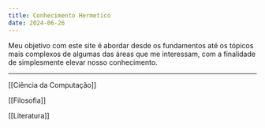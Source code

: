 ```yaml
---
title: Conhecimento Hermetico
date: 2024-06-26
---
```


Meu objetivo com este site é abordar desde os fundamentos até os tópicos mais complexos de algumas das áreas que me interessam, com a finalidade de simplesmente elevar nosso conhecimento.

---

[[Ciência da Computação]]

[[Filosofia]]

[[Literatura]]
